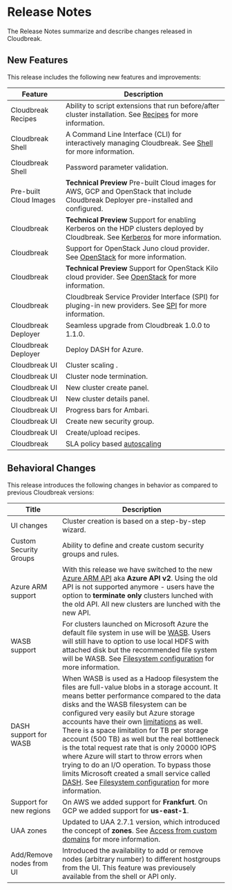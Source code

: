 # Release Notes

The Release Notes summarize and describe changes released in Cloudbreak.

## New Features

This release includes the following new features and improvements:

| Feature | Description |
|----|----|
| Cloudbreak Recipes | Ability to script extensions that run before/after cluster installation. See [Recipes](recipes.md) for more information. |
| Cloudbreak Shell | A Command Line Interface (CLI) for interactively managing Cloudbreak. See [Shell](shell.md) for more information. |
| Cloudbreak Shell | Password parameter validation. |
| Pre-built Cloud Images | **Technical Preview** Pre-built Cloud images for AWS, GCP and OpenStack that include Cloudbreak Deployer pre-installed and configured.|
| Cloudbreak | **Technical Preview** Support for enabling Kerberos on the HDP clusters deployed by Cloudbreak. See [Kerberos](kerberos.md) for more information. |
| Cloudbreak | Support for OpenStack Juno cloud provider. See [OpenStack](openstack.md) for more information. |
| Cloudbreak | **Technical Preview** Support for OpenStack Kilo cloud provider. See [OpenStack](openstack.md) for more information. |
| Cloudbreak | Cloudbreak Service Provider Interface (SPI) for pluging-in new providers. See [SPI](spi.md) for more information. |
| Cloudbreak Deployer| Seamless upgrade from Cloudbreak 1.0.0 to 1.1.0. |
| Cloudbreak Deployer | Deploy DASH for Azure. |
| Cloudbreak UI | Cluster scaling .|
| Cloudbreak UI | Cluster node termination. |
| Cloudbreak UI | New cluster create panel. |
| Cloudbreak UI | New cluster details panel. |
| Cloudbreak UI | Progress bars for Ambari. |
| Cloudbreak UI | Create new security group. |
| Cloudbreak UI | Create/upload recipes. |
| Cloudbreak | SLA policy based [autoscaling](periscope.md)|



## Behavioral Changes

This release introduces the following changes in behavior as compared to previous Cloudbreak versions:

| Title | Description |
|----|----|
|UI changes|Cluster creation is based on a step-by-step wizard. |
| Custom Security Groups | Ability to define and create custom security groups and rules.|
| Azure ARM support | With this release we have switched to the new [Azure ARM API](https://azure.microsoft.com/en-us/documentation/articles/resource-group-overview/) aka **Azure API v2**. Using the old API is not supported anymore - users have the option to **terminate only** clusters lunched with the old API. All new clusters are lunched with the new API.|
|WASB support|For clusters launched on Microsoft Azure the default file system in use will be [WASB](http://blogs.msdn.com/b/cindygross/archive/2015/02/04/understanding-wasb-and-hadoop-storage-in-azure.aspx). Users will still have to option to use local HDFS with attached disk but the recommended file system will be WASB. See [Filesystem configuration](azure_pre_prov.md) for more information.|
|DASH support for WASB|When WASB is used as a Hadoop filesystem the files are full-value blobs in a storage account. It means better performance compared to the data disks and the WASB filesystem can be configured very easily but Azure storage accounts have their own [limitations](https://azure.microsoft.com/en-us/documentation/articles/azure-subscription-service-limits/#storage-limits) as well. There is a space limitation for TB per storage account (500 TB) as well but the real bottleneck is the total request rate that is only 20000 IOPS where Azure will start to throw errors when trying to do an I/O operation. To bypass those limits Microsoft created a small service called [DASH](https://github.com/MicrosoftDX/Dash). See [Filesystem configuration](azure_pre_prov.md) for more information.|
|Support for new regions|On AWS we added support for **Frankfurt**. On GCP we added support for **us-east-1**.|
|UAA zones| Updated to UAA 2.7.1 version, which introduced the concept of **zones**. See [Access from custom domains](configuration.md) for more information.|
|Add/Remove nodes from UI| Introduced the availability to add or remove nodes (arbitrary number) to different hostgroups from the UI. This feature was previousely available from the shell or API only.|


